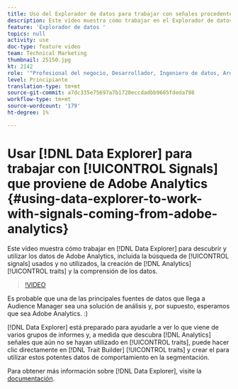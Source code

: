 ```yaml
---
title: Uso del Explorador de datos para trabajar con señales procedentes de Adobe Analytics
description: Este vídeo muestra cómo trabajar en el Explorador de datos para descubrir y utilizar sus datos de Adobe Analytics, incluida la búsqueda de señales usadas y no utilizadas, la creación de características de Analytics y la comprensión de los datos.
feature: 'Explorador de datos '
topics: null
activity: use
doc-type: feature video
team: Technical Marketing
thumbnail: 25150.jpg
kt: 2142
role: '"Profesional del negocio, Desarrollador, Ingeniero de datos, Arquitecto, Arquitecto de datos, Administrador, Líder"'
level: Principiante
translation-type: tm+mt
source-git-commit: a7dc335e75697a7b1720eccdadbb9605fdeda798
workflow-type: tm+mt
source-wordcount: '179'
ht-degree: 1%

---
```



# Usar [!DNL Data Explorer] para trabajar con [!UICONTROL Signals] que proviene de Adobe Analytics {#using-data-explorer-to-work-with-signals-coming-from-adobe-analytics}

Este vídeo muestra cómo trabajar en [!DNL Data Explorer] para descubrir y utilizar los datos de Adobe Analytics, incluida la búsqueda de [!UICONTROL signals] usados y no utilizados, la creación de [!DNL Analytics] [!UICONTROL traits] y la comprensión de los datos.

>[!VIDEO](https://video.tv.adobe.com/v/25150/?quality=12)

Es probable que una de las principales fuentes de datos que llega a Audience Manager sea una solución de análisis y, por supuesto, esperamos que sea Adobe Analytics. :)

[!DNL Data Explorer] está preparado para ayudarle a ver lo que viene de varios grupos de informes y, a medida que descubra  [!DNL Analytics] señales que aún no se hayan utilizado en  [!UICONTROL traits], puede hacer clic directamente en  [!DNL Trait Builder]   [!UICONTROL traits] y crear el para utilizar estos potentes datos de comportamiento en la segmentación.

Para obtener más información sobre [!DNL Data Explorer], visite la [documentación](https://experiencecloud.adobe.com/resources/help/en_US/aam/data-explorer.html).